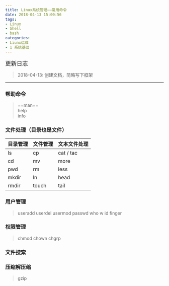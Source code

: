 ```yaml
---
title: Linux系统管理——常用命令
date: 2018-04-13 15:00:56
tags: 
- Linux
- Shell
- bash
categories:
- Liunx运维
- 1 系统基础
---
```


<font  size=4 face="黑体">更新日志</font> 

> 2018-04-13: 创建文档，简略写下框架
  
---

### 帮助命令
> ==man==   
help   
info

### 文件处理（目录也是文件）

目录管理 | 文件管理 | 文本文件处理
---|---|---
ls      |cp     |cat / tac
cd      |mv     |more
pwd     |rm     |less
mkdir   |ln     |head
rmdir   |touch  |tail

### 用户管理

> useradd
  userdel
  usermod
  passwd
  who
  w
  id
  finger


### 权限管理

> chmod
  chown
  chgrp


### 文件搜索

### 压缩解压缩

> gzip





